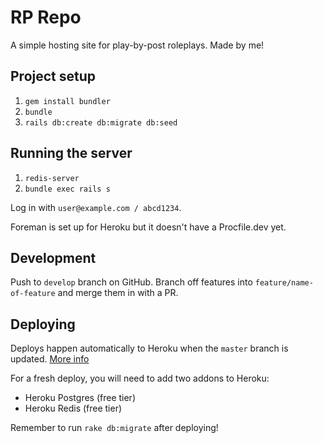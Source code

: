 # RP Repo

A simple hosting site for play-by-post roleplays. Made by me!

## Project setup

1. `gem install bundler`
1. `bundle`
1. `rails db:create db:migrate db:seed`

## Running the server

1. `redis-server`
2. `bundle exec rails s`

Log in with `user@example.com / abcd1234`.

Foreman is set up for Heroku but it doesn't have a Procfile.dev yet.

## Development
Push to `develop` branch on GitHub. Branch off features into `feature/name-of-feature` and merge them in with a PR.

## Deploying

Deploys happen automatically to Heroku when the `master` branch is updated. [More info](https://dashboard.heroku.com/apps/rp-repo/deploy/github)

For a fresh deploy, you will need to add two addons to Heroku:
- Heroku Postgres (free tier)
- Heroku Redis (free tier)

Remember to run `rake db:migrate` after deploying!

